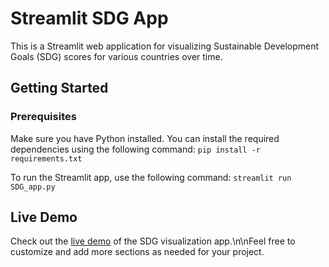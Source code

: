 # Streamlit SDG App
This is a Streamlit web application for visualizing Sustainable Development Goals (SDG) scores for various countries over time.
## Getting Started
### Prerequisites
Make sure you have Python installed. You can install the required dependencies using the following command:
```pip install -r requirements.txt```

To run the Streamlit app, use the following command: 
```streamlit run SDG_app.py```
## Live Demo
Check out the [live demo](https://sdgapp-dzeuacfw9dubappe8akphls.streamlit.app/) of the SDG visualization app.\n\nFeel free to customize and add more sections as needed for your project.

